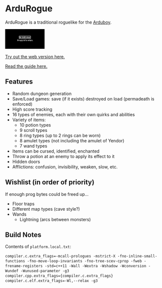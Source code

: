 # ArduRogue

ArduRogue is a traditional roguelike for the [Arduboy](https://www.arduboy.com/).

![](img/recording.gif)

[Try out the web version here.](https://tiberiusbrown.github.io/ardurogue.html)

[Read the guide here.](guide.md)

## Features

- Random dungeon generation
- Save/Load games: save (if it exists) destroyed on load (permadeath is enforced)
- High score tracking
- 16 types of enemies, each with their own quirks and abilities
- Variety of items:
  - 10 potion types
  - 9 scroll types
  - 8 ring types (up to 2 rings can be worn)
  - 8 amulet types (not including the amulet of Yendor)
  - 7 wand types
- Items can be cursed, identified, enchanted
- Throw a potion at an enemy to apply its effect to it
- Hidden doors
- Afflictions: confusion, invisibility, weaken, slow, etc.

## Wishlist (in order of priority)

If enough prog bytes could be freed up...

- Floor traps
- Different map types (cave style?)
- Wands
  - Lightning (arcs between monsters)

## Build Notes

Contents of `platform.local.txt`:
```
compiler.c.extra_flags=-mcall-prologues -mstrict-X -fno-inline-small-functions -fno-move-loop-invariants -fno-tree-scev-cprop -fweb -frename-registers -std=c++11 -Wall -Wextra -Wshadow -Wconversion -Wundef -Wunused-parameter -g3
compiler.cpp.extra_flags={compiler.c.extra_flags} 
compiler.c.elf.extra_flags=-Wl,--relax -g3
```
